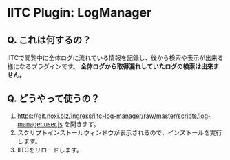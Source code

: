 IITC Plugin: LogManager
=======================

## Q. これは何するの？
IITCで閲覧中に全体ログに流れている情報を記録し、後から検索や表示が出来る様になるプラグインです。
**全体ログから取得漏れしていたログの検索は出来ません。**


## Q. どうやって使うの？
1. https://git.noxi.biz/ingress/iitc-log-manager/raw/master/scripts/log-manager.user.js を開きます。
1. スクリプトインストールウィンドウが表示されるので、インストールを実行します。
1. IITCをリロードします。
